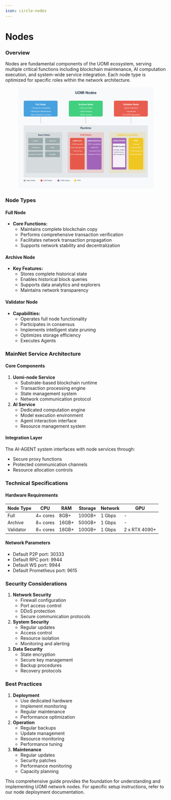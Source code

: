 ```yaml
---
icon: circle-nodes
---
```


# Nodes

### Overview

Nodes are fundamental components of the UOMI ecosystem, serving multiple critical functions including blockchain maintenance, AI computation execution, and system-wide service integration. Each node type is optimized for specific roles within the network architecture.

<figure><img src="../../.gitbook/assets/file (3).png" alt=""><figcaption></figcaption></figure>

### Node Types

#### Full Node

* **Core Functions:**
  * Maintains complete blockchain copy
  * Performs comprehensive transaction verification
  * Facilitates network transaction propagation
  * Supports network stability and decentralization

#### Archive Node

* **Key Features:**
  * Stores complete historical state
  * Enables historical block queries
  * Supports data analytics and explorers
  * Maintains network transparency

#### Validator Node

* **Capabilities:**
  * Operates full node functionality
  * Participates in consensus
  * Implements intelligent state pruning
  * Optimizes storage efficiency
  * Executes Agents

### MainNet Service Architecture

#### Core Components

1. **Uomi-node Service**
   * Substrate-based blockchain runtime
   * Transaction processing engine
   * State management system
   * Network communication protocol
2. **AI Service**
   * Dedicated computation engine
   * Model execution environment
   * Agent interaction interface
   * Resource management system

#### Integration Layer

The AI-AGENT system interfaces with node services through:

* Secure proxy functions
* Protected communication channels
* Resource allocation controls

### Technical Specifications

#### Hardware Requirements

| Node Type | CPU      | RAM   | Storage | Network | GPU           |
| --------- | -------- | ----- | ------- | ------- | ------------- |
| Full      | 4+ cores | 8GB+  | 100GB+  | 1 Gbps  | -             |
| Archive   | 8+ cores | 16GB+ | 500GB+  | 1 Gbps  | -             |
| Validator | 8+ cores | 16GB+ | 100GB+  | 1 Gbps  | 2 x RTX 4090+ |

#### Network Parameters

* Default P2P port: 30333
* Default RPC port: 9944
* Default WS port: 9944
* Default Prometheus port: 9615

### Security Considerations

1. **Network Security**
   * Firewall configuration
   * Port access control
   * DDoS protection
   * Secure communication protocols
2. **System Security**
   * Regular updates
   * Access control
   * Resource isolation
   * Monitoring and alerting
3. **Data Security**
   * State encryption
   * Secure key management
   * Backup procedures
   * Recovery protocols

### Best Practices

1. **Deployment**
   * Use dedicated hardware
   * Implement monitoring
   * Regular maintenance
   * Performance optimization
2. **Operation**
   * Regular backups
   * Update management
   * Resource monitoring
   * Performance tuning
3. **Maintenance**
   * Regular updates
   * Security patches
   * Performance monitoring
   * Capacity planning

This comprehensive guide provides the foundation for understanding and implementing UOMI network nodes. For specific setup instructions, refer to our node deployment documentation.
